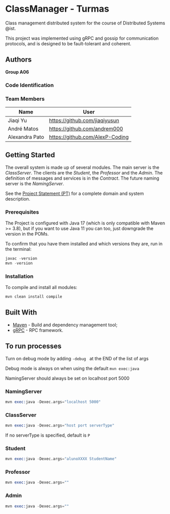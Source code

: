 # ClassManager - Turmas

Class management distributed system for the course of Distributed Systems @ist. 

This project was implemented using gRPC and gossip for communication protocols, and is designed to be fault-tolerant and coherent.

## Authors

**Group A06**

### Code Identification

### Team Members

| Name           | User                              |
|----------------|-----------------------------------|
| Jiaqi Yu       | <https://github.com/jiaqiyusun>   |
| André Matos    | <https://github.com/andrem000>    |
| Alexandra Pato | <https://github.com/AlexP-Coding> |

## Getting Started

The overall system is made up of several modules. The main server is the _ClassServer_. The clients are the _Student_,
the _Professor_ and the _Admin_. The definition of messages and services is in the _Contract_. The future naming server
is the _NamingServer_.

See the [Project Statement (PT)](ProjectStatement.md) for a complete domain and system description.

### Prerequisites

The Project is configured with Java 17 (which is only compatible with Maven >= 3.8), but if you want to use Java 11 you can too, just downgrade the version in the POMs.

To confirm that you have them installed and which versions they are, run in the terminal:

```s
javac -version
mvn -version
```

### Installation

To compile and install all modules:

```s
mvn clean install compile
```

## Built With

* [Maven](https://maven.apache.org/) - Build and dependency management tool;
* [gRPC](https://grpc.io/) - RPC framework.


## To run processes
Turn on debug mode by adding ```-debug ``` at the END of the list of args

Debug mode is always on when using the default ```mvn exec:java ```

NamingServer should always be set on localhost port 5000


### NamingServer
```s
mvn exec:java -Dexec.args="localhost 5000"
```

### ClassServer
```s
mvn exec:java -Dexec.args="host port serverType"
```
If no serverType is specified, default is ```P```

### Student
```s
mvn exec:java -Dexec.args="alunoXXXX StudentName"
```

### Professor
```s
mvn exec:java -Dexec.args=""
```

### Admin
```s
mvn exec:java -Dexec.args=""
```
